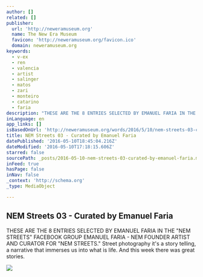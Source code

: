 ```yaml
---
author: []
related: []
publisher:
  url: 'http://neweramuseum.org'
  name: The New Era Museum
  favicon: 'http://neweramuseum.org/favicon.ico'
  domain: neweramuseum.org
keywords:
  - v-ex
  - ren
  - valencia
  - artist
  - salinger
  - matos
  - zari
  - monteiro
  - catarino
  - faria
description: "THESE ARE THE 8 ENTRIES SELECTED BY EMANUEL FARIA IN THE \"NEM STREETS\" FACEBOOK GROUP EMANUEL FARIA - NEM FOUNDER ARTIST AND CURATOR FOR \"NEM STREETS.\" Street photography it's a story telling, a narrative that immerses us into what is life. And this week there was great stories."
inLanguage: en
app_links: []
isBasedOnUrl: 'http://neweramuseum.org/words/2016/5/10/nem-streets-03-curated-by-emanuel-faria'
title: NEM Streets 03 - Curated by Emanuel Faria
datePublished: '2016-05-10T18:45:04.216Z'
dateModified: '2016-05-10T17:18:15.606Z'
starred: false
sourcePath: _posts/2016-05-10-nem-streets-03-curated-by-emanuel-faria.md
inFeed: true
hasPage: false
inNav: false
_context: 'http://schema.org'
_type: MediaObject

---
```

<article style=""><h1>NEM Streets 03 - Curated by Emanuel Faria</h1><p>THESE ARE THE 8 ENTRIES SELECTED BY EMANUEL FARIA IN THE "NEM STREETS" FACEBOOK GROUP EMANUEL FARIA - NEM FOUNDER ARTIST AND CURATOR FOR "NEM STREETS." Street photography it's a story telling, a narrative that immerses us into what is life. And this week there was great stories.</p><img src="http://static1.squarespace.com/static/50e5b834e4b0837383d7bb18/50e5b834e4b0837383d7bb1f/573216aae707eb16f9b64ebd/1462900676028/13095810_10209227269949929_6413534304253225520_n.jpg?format=1000w" /></article>
